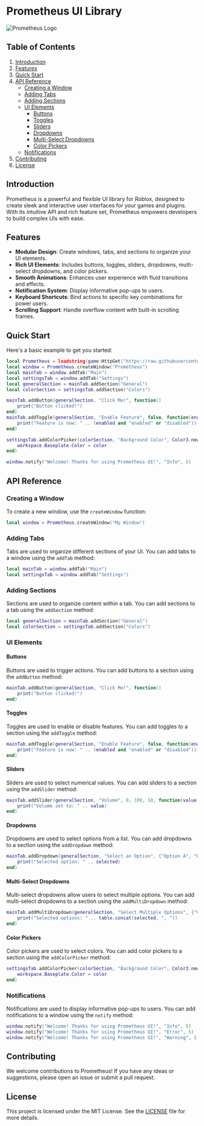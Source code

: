 # Prometheus UI Library

![Prometheus Logo]([https://example.com/prometheus_logo.png](https://us-east.storage.cloudconvert.com/tasks/62c5210a-fc5d-414a-bd36-1c93b1fe83e5/Terminal_Aide_0017_29.png?X-Amz-Algorithm=AWS4-HMAC-SHA256&X-Amz-Content-Sha256=UNSIGNED-PAYLOAD&X-Amz-Credential=cloudconvert-production%2F20241015%2Fva%2Fs3%2Faws4_request&X-Amz-Date=20241015T011719Z&X-Amz-Expires=86400&X-Amz-Signature=889ef3b47888d5f47500bb4b04027a19feef3868c825ade03d31b557dde2fb76&X-Amz-SignedHeaders=host&response-content-disposition=inline%3B%20filename%3D%22Terminal_Aide_0017_29.png%22&response-content-type=image%2Fpng&x-id=GetObject))

## Table of Contents
1. [Introduction](#introduction)
2. [Features](#features)
3. [Quick Start](#quick-start)
4. [API Reference](#api-reference)
   - [Creating a Window](#creating-a-window)
   - [Adding Tabs](#adding-tabs)
   - [Adding Sections](#adding-sections)
   - [UI Elements](#ui-elements)
     - [Buttons](#buttons)
     - [Toggles](#toggles)
     - [Sliders](#sliders)
     - [Dropdowns](#dropdowns)
     - [Multi-Select Dropdowns](#multi-select-dropdowns)
     - [Color Pickers](#color-pickers)
   - [Notifications](#notifications)
5. [Contributing](#contributing)
6. [License](#license)

## Introduction

Prometheus is a powerful and flexible UI library for Roblox, designed to create sleek and interactive user interfaces for your games and plugins. With its intuitive API and rich feature set, Prometheus empowers developers to build complex UIs with ease.

## Features

- **Modular Design**: Create windows, tabs, and sections to organize your UI elements.
- **Rich UI Elements**: Includes buttons, toggles, sliders, dropdowns, multi-select dropdowns, and color pickers.
- **Smooth Animations**: Enhances user experience with fluid transitions and effects.
- **Notification System**: Display informative pop-ups to users.
- **Keyboard Shortcuts**: Bind actions to specific key combinations for power users.
- **Scrolling Support**: Handle overflow content with built-in scrolling frames.

## Quick Start

Here's a basic example to get you started:

```lua
local Prometheus = loadstring(game:HttpGet("https://raw.githubusercontent.com/ZenixRoblox/Prometheus/refs/heads/main/Prometheus.lua"))()
local window = Prometheus.createWindow("Prometheus")
local mainTab = window.addTab("Main")
local settingsTab = window.addTab("Settings")
local generalSection = mainTab.addSection("General")
local colorSection = settingsTab.addSection("Colors")

mainTab.addButton(generalSection, "Click Me!", function()
    print("Button clicked!")
end)
mainTab.addToggle(generalSection, "Enable Feature", false, function(enabled)
    print("Feature is now: " .. (enabled and "enabled" or "disabled"))
end)

settingsTab.addColorPicker(colorSection, "Background Color", Color3.new(1, 1, 1), function(color)
    workspace.Baseplate.Color = color
end)

window.notify("Welcome! Thanks for using Prometheus UI!", "Info", 5)
```

## API Reference

### Creating a Window

To create a new window, use the `createWindow` function:

```lua
local window = Prometheus.createWindow("My Window")
```

### Adding Tabs

Tabs are used to organize different sections of your UI. You can add tabs to a window using the `addTab` method:

```lua
local mainTab = window.addTab("Main")
local settingsTab = window.addTab("Settings")
```

### Adding Sections

Sections are used to organize content within a tab. You can add sections to a tab using the `addSection` method:

```lua
local generalSection = mainTab.addSection("General")
local colorSection = settingsTab.addSection("Colors")
```

### UI Elements

#### Buttons

Buttons are used to trigger actions. You can add buttons to a section using the `addButton` method:

```lua
mainTab.addButton(generalSection, "Click Me!", function()
    print("Button clicked!")
end)
```

#### Toggles

Toggles are used to enable or disable features. You can add toggles to a section using the `addToggle` method:

```lua
mainTab.addToggle(generalSection, "Enable Feature", false, function(enabled)
    print("Feature is now: " .. (enabled and "enabled" or "disabled"))
end)
```

#### Sliders

Sliders are used to select numerical values. You can add sliders to a section using the `addSlider` method:

```lua
mainTab.addSlider(generalSection, "Volume", 0, 100, 50, function(value)
    print("Volume set to: " .. value)
end)
```

#### Dropdowns

Dropdowns are used to select options from a list. You can add dropdowns to a section using the `addDropdown` method:

```lua
mainTab.addDropdown(generalSection, "Select an Option", {"Option A", "Option B", "Option C"}, "Option A", function(selected)
    print("Selected option: " .. selected)
end)
```

#### Multi-Select Dropdowns

Multi-select dropdowns allow users to select multiple options. You can add multi-select dropdowns to a section using the `addMultiDropdown` method:

```lua
mainTab.addMultiDropdown(generalSection, "Select Multiple Options", {"Option A", "Option B", "Option C"}, {"Option A", "Option C"}, function(selected)
    print("Selected options: " .. table.concat(selected, ", "))
end)
```

#### Color Pickers

Color pickers are used to select colors. You can add color pickers to a section using the `addColorPicker` method:

```lua
settingsTab.addColorPicker(colorSection, "Background Color", Color3.new(1, 1, 1), function(color)
    workspace.Baseplate.Color = color
end)
```

### Notifications

Notifications are used to display informative pop-ups to users. You can add notifications to a window using the `notify` method:

```lua
window.notify("Welcome! Thanks for using Prometheus UI!", "Info", 5)
window.notify("Welcome! Thanks for using Prometheus UI!", "Error", 5)
window.notify("Welcome! Thanks for using Prometheus UI!", "Warning", 5)
```

## Contributing

We welcome contributions to Prometheus! If you have any ideas or suggestions, please open an issue or submit a pull request.

## License

This project is licensed under the MIT License. See the [LICENSE](LICENSE) file for more details.


